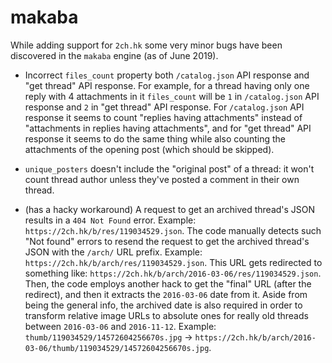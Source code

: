 # makaba

While adding support for `2ch.hk` some very minor bugs have been discovered in the `makaba` engine (as of June 2019).

* Incorrect `files_count` property both `/catalog.json` API response and "get thread" API response. For example, for a thread having only one reply with 4 attachments in it `files_count` will be `1` in `/catalog.json` API response and `2` in "get thread" API response. For `/catalog.json` API response it seems to count "replies having attachments" instead of "attachments in replies having attachments", and for "get thread" API response it seems to do the same thing while also counting the attachments of the opening post (which should be skipped).

* `unique_posters` doesn't include the "original post" of a thread: it won't count thread author unless they've posted a comment in their own thread.

* (has a hacky workaround) A request to get an archived thread's JSON results in a `404 Not Found` error. Example: `https://2ch.hk/b/res/119034529.json`. The code manually detects such "Not found" errors to resend the request to get the archived thread's JSON with the `/arch/` URL prefix. Example: `https://2ch.hk/b/arch/res/119034529.json`. This URL gets redirected to something like: `https://2ch.hk/b/arch/2016-03-06/res/119034529.json`. Then, the code employs another hack to get the "final" URL (after the redirect), and then it extracts the `2016-03-06` date from it. Aside from being the general info, the archived date is also required in order to transform relative image URLs to absolute ones for really old threads between `2016-03-06` and `2016-11-12`. Example: `thumb/119034529/14572604256670s.jpg` -> `https://2ch.hk/b/arch/2016-03-06/thumb/119034529/14572604256670s.jpg`.